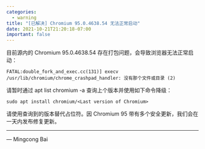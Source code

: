 ```yaml
---
categories:
  - warning
title: "[已解决] Chromium 95.0.4638.54 无法正常启动"
date: 2021-10-21T21:20:18-07:00
important: false
---
```


目前源内的 Chromium 95.0.4638.54 存在打包问题，会导致浏览器无法正常启动：

    FATAL:double_fork_and_exec.cc(131)] execv /usr/lib/chromium/chrome_crashpad_handler: 没有那个文件或目录 (2)

请暂时通过 apt list chromium -a 查询上个版本并使用如下命令降级：

    sudo apt install chromium/<Last version of Chromium>

请使用查询到的版本替代占位符。因 Chromium 95 带有多个安全更新，我们会在一天内发布修复更新。

---

— Mingcong Bai
